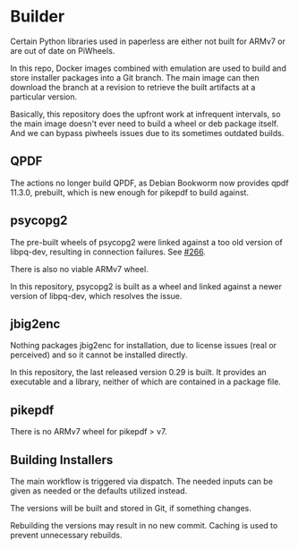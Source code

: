 # Builder

Certain Python libraries used in paperless are either not built for
ARMv7 or are out of date on PiWheels.

In this repo, Docker images combined with emulation are used to build and store installer
packages into a Git branch. The main image can then download the branch at a revision
to retrieve the built artifacts at a particular version.

Basically, this repository does the upfront work at infrequent intervals,
so the main image doesn't ever need to build a wheel or deb package itself.
And we can bypass piwheels issues due to its sometimes outdated builds.

## QPDF

The actions no longer build QPDF, as Debian Bookworm now provides qpdf 11.3.0,
prebuilt, which is new enough for pikepdf to build against.

## psycopg2

The pre-built wheels of psycopg2 were linked against a too old version
of libpq-dev, resulting in connection failures. See [#266](paperless-ngx/paperless-ngx/issues/266).

There is also no viable ARMv7 wheel.

In this repository, psycopg2 is built as a wheel and linked against a newer
version of libpq-dev, which resolves the issue.

## jbig2enc

Nothing packages jbig2enc for installation, due to license issues (real or
perceived) and so it cannot be installed directly.

In this repository, the last released version 0.29 is built. It provides
an executable and a library, neither of which are contained in a package file.

## pikepdf

There is no ARMv7 wheel for pikepdf > v7.

## Building Installers

The main workflow is triggered via dispatch. The needed inputs can be given
as needed or the defaults utilized instead.

The versions will be built and stored in Git, if something changes.

Rebuilding the versions may result in no new commit. Caching is used
to prevent unnecessary rebuilds.
